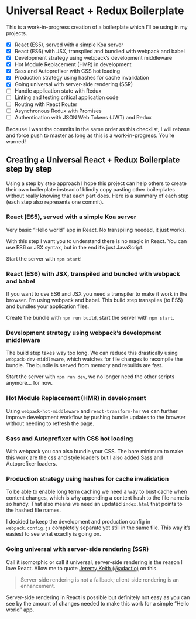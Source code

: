 # Universal React + Redux Boilerplate

This is a work-in-progress creation of a boilerplate which I’ll be using in my projects.

- [x] React (ES5), served with a simple Koa server
- [x] React (ES6) with JSX, transpiled and bundled with webpack and babel
- [x] Development strategy using webpack’s development middleware
- [x] Hot Module Replacement (HMR) in development
- [x] Sass and Autoprefixer with CSS hot loading
- [x] Production strategy using hashes for cache invalidation
- [x] Going universal with server-side rendering (SSR)
- [ ] Handle application state with Redux
- [ ] Linting and testing critical application code
- [ ] Routing with React Router
- [ ] Asynchronous Redux with Promises
- [ ] Authentication with JSON Web Tokens (JWT) and Redux

Because I want the commits in the same order as this checklist, I will rebase and force push to master as long as this is a work-in-progress. You’re warned!

## Creating a Universal React + Redux Boilerplate step by step

Using a step by step approach I hope this project can help others to create their own boilerplate instead of blindly copy pasting other boilerplates without really knowing that each part does. Here is a summary of each step (each step also represents one commit).

### React (ES5), served with a simple Koa server

Very basic “Hello world” app in React. No transpiling needed, it just works.

With this step I want you to understand there is no magic in React. You can use ES6 or JSX syntax, but in the end it’s just JavaScript.

Start the server with `npm start`!

### React (ES6) with JSX, transpiled and bundled with webpack and babel

If you want to use ES6 and JSX you need a transpiler to make it work in the browser. I’m using webpack and babel. This build step transpiles (to ES5) and bundles your application files.

Create the bundle with `npm run build`, start the server with `npm start`.

### Development strategy using webpack’s development middleware

The build step takes way too long. We can reduce this drastically using `webpack-dev-middleware`, which watches for file changes to recompile the bundle. The bundle is served from memory and rebuilds are fast.

Start the server with `npm run dev`, we no longer need the other scripts anymore... for now.

### Hot Module Replacement (HMR) in development

Using `webpack-hot-middleware` and `react-transform-hmr` we can further improve development workflow by pushing bundle updates to the browser without needing to refresh the page.

### Sass and Autoprefixer with CSS hot loading

With webpack you can also bundle your CSS. The bare minimum to make this work are the css and style loaders but I also added Sass and Autoprefixer loaders.

### Production strategy using hashes for cache invalidation

To be able to enable long term caching we need a way to bust cache when content changes, which is why appending a content hash to the file name is so handy. That also means we need an updated `index.html` that points to the hashed file names.

I decided to keep the development and production config in `webpack.config.js` completely separate yet still in the same file. This way it’s easiest to see what exactly is going on.

### Going universal with server-side rendering (SSR)

Call it isomorphic or call it universal, server-side rendering is the reason I love React. Allow me to quote [Jeremy Keith (@adactio)](https://adactio.com/journal/9963) on this.

> Server-side rendering is not a fallback; client-side rendering is an enhancement.

Server-side rendering in React is possible but definitely not easy as you can see by the amount of changes needed to make this work for a simple “Hello world” app.
